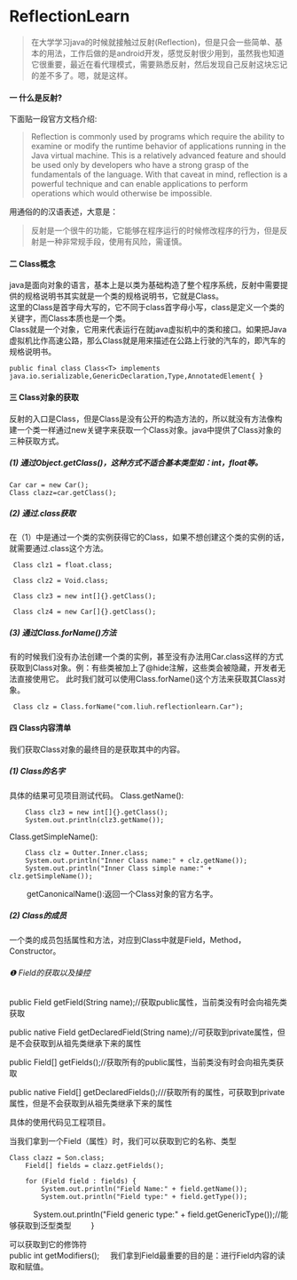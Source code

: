 # ReflectionLearn
>在大学学习java的时候就接触过反射(Reflection)，但是只会一些简单、基本的用法，工作后做的是android开发，感觉反射很少用到，虽然我也知道它很重要，最近在看代理模式，需要熟悉反射，然后发现自己反射这块忘记的差不多了。嗯，就是这样。

#### 一 什么是反射?
下面贴一段官方文档介绍:
>Reflection is commonly used by programs which require the ability to examine or modify the runtime behavior of applications running in the Java virtual machine. This is a relatively advanced feature and should be used only by developers who have a strong grasp of the fundamentals of the language. With that caveat in mind, reflection is a powerful technique and can enable applications to perform operations which would otherwise be impossible.<br>

用通俗的的汉语表述，大意是：

>反射是一个很牛的功能，它能够在程序运行的时候修改程序的行为，但是反射是一种非常规手段，使用有风险，需谨慎。

#### 二 Class概念
java是面向对象的语言，基本上是以类为基础构造了整个程序系统，反射中需要提供的规格说明书其实就是一个类的规格说明书，它就是Class。<br>
这里的Class是首字母大写的，它不同于class首字母小写，class是定义一个类的关键字，而Class本质也是一个类。<br>
Class就是一个对象，它用来代表运行在就java虚拟机中的类和接口。如果把Java虚拟机比作高速公路，那么Class就是用来描述在公路上行驶的汽车的，即汽车的规格说明书。

    public final class Class<T> implements java.io.serializable,GenericDeclaration,Type,AnnotatedElement{ }
  
#### 三 Class对象的获取
反射的入口是Class，但是Class是没有公开的构造方法的，所以就没有方法像构建一个类一样通过new关键字来获取一个Class对象。java中提供了Class对象的三种获取方式。

##### (1) 通过Object.getClass()，这种方式不适合基本类型如：int，float等。

    Car car = new Car();
    Class clazz=car.getClass();
    
##### (2) 通过.class获取
在（1）中是通过一个类的实例获得它的Class，如果不想创建这个类的实例的话，就需要通过.class这个方法。

     Class clz1 = float.class;

     Class clz2 = Void.class;

     Class clz3 = new int[]{}.getClass();

     Class clz4 = new Car[]{}.getClass();
     
##### (3) 通过Class.forName()方法
有的时候我们没有办法创建一个类的实例，甚至没有办法用Car.class这样的方式获取到Class对象。例：有些类被加上了@hide注解，这些类会被隐藏，开发者无法直接使用它。
此时我们就可以使用Class.forName()这个方法来获取其Class对象。

     Class clz = Class.forName("com.liuh.reflectionlearn.Car");
     
#### 四 Class内容清单
我们获取Class对象的最终目的是获取其中的内容。
##### (1) Class的名字
具体的结果可见项目测试代码。
Class.getName():

        Class clz3 = new int[]{}.getClass();
        System.out.println(clz3.getName());
        
Class.getSimpleName():

        Class clz = Outter.Inner.class;
        System.out.println("Inner Class name:" + clz.getName());
        System.out.println("Inner Class simple name:" + clz.getSimpleName());
        
getCanonicalName():返回一个Class对象的官方名字。

##### (2) Class的成员
一个类的成员包括属性和方法，对应到Class中就是Field，Method，Constructor。

###### ❶ Field的获取以及操控

public Field getField(String name);//获取public属性，当前类没有时会向祖先类获取

public native Field getDeclaredField(String name);//可获取到private属性，但是不会获取到从祖先类继承下来的属性

public Field[] getFields();//获取所有的public属性，当前类没有时会向祖先类获取

public native Field[] getDeclaredFields();///获取所有的属性，可获取到private属性，但是不会获取到从祖先类继承下来的属性

具体的使用代码见工程项目。

当我们拿到一个Field（属性）时，我们可以获取到它的名称、类型<br>
    
    Class clazz = Son.class;
        Field[] fields = clazz.getFields();

        for (Field field : fields) {
            System.out.println("Field Name:" + field.getName());
            System.out.println("Field type:" + field.getType());
            System.out.println("Field generic type:" + field.getGenericType());//能够获取到泛型类型
            }
        
可以获取到它的修饰符<br>
    public int getModifiers();
    
我们拿到Field最重要的目的是：进行Field内容的读取和赋值。



        







